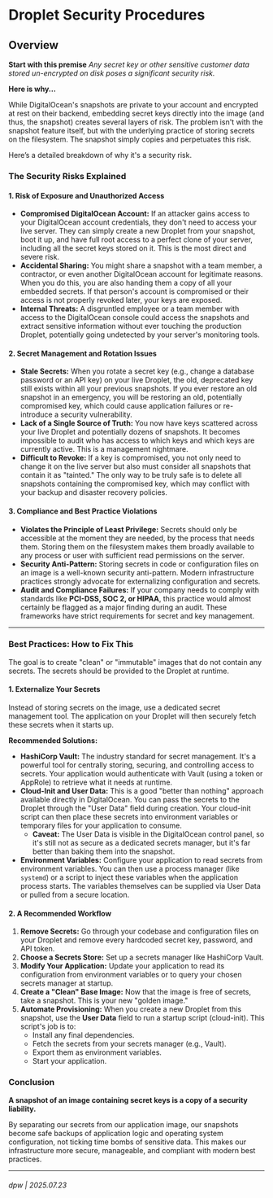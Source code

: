 # Droplet Security Procedures

## Overview

**Start with this premise** _Any secret key or other sensitive customer data stored un-encrypted on disk poses a significant security risk._ 

**Here is why...**

While DigitalOcean's snapshots are private to your account and encrypted at rest on their backend, embedding secret keys directly into the image (and thus, the snapshot) creates several layers of risk. The problem isn't with the snapshot feature itself, but with the underlying practice of storing secrets on the filesystem. The snapshot simply copies and perpetuates this risk.

Here’s a detailed breakdown of why it's a security risk.

### The Security Risks Explained

#### 1. Risk of Exposure and Unauthorized Access

*   **Compromised DigitalOcean Account:** If an attacker gains access to your DigitalOcean account credentials, they don't need to access your live server. They can simply create a new Droplet from your snapshot, boot it up, and have full root access to a perfect clone of your server, including all the secret keys stored on it. This is the most direct and severe risk.
*   **Accidental Sharing:** You might share a snapshot with a team member, a contractor, or even another DigitalOcean account for legitimate reasons. When you do this, you are also handing them a copy of all your embedded secrets. If that person's account is compromised or their access is not properly revoked later, your keys are exposed.
*   **Internal Threats:** A disgruntled employee or a team member with access to the DigitalOcean console could access the snapshots and extract sensitive information without ever touching the production Droplet, potentially going undetected by your server's monitoring tools.

#### 2. Secret Management and Rotation Issues

*   **Stale Secrets:** When you rotate a secret key (e.g., change a database password or an API key) on your live Droplet, the old, deprecated key still exists within all your previous snapshots. If you ever restore an old snapshot in an emergency, you will be restoring an old, potentially compromised key, which could cause application failures or re-introduce a security vulnerability.
*   **Lack of a Single Source of Truth:** You now have keys scattered across your live Droplet and potentially dozens of snapshots. It becomes impossible to audit who has access to which keys and which keys are currently active. This is a management nightmare.
*   **Difficult to Revoke:** If a key is compromised, you not only need to change it on the live server but also must consider all snapshots that contain it as "tainted." The only way to be truly safe is to delete all snapshots containing the compromised key, which may conflict with your backup and disaster recovery policies.

#### 3. Compliance and Best Practice Violations

*   **Violates the Principle of Least Privilege:** Secrets should only be accessible at the moment they are needed, by the process that needs them. Storing them on the filesystem makes them broadly available to any process or user with sufficient read permissions on the server.
*   **Security Anti-Pattern:** Storing secrets in code or configuration files on an image is a well-known security anti-pattern. Modern infrastructure practices strongly advocate for externalizing configuration and secrets.
*   **Audit and Compliance Failures:** If your company needs to comply with standards like **PCI-DSS, SOC 2, or HIPAA**, this practice would almost certainly be flagged as a major finding during an audit. These frameworks have strict requirements for secret and key management.

---

### Best Practices: How to Fix This

The goal is to create "clean" or "immutable" images that do not contain any secrets. The secrets should be provided to the Droplet at runtime.

#### 1. Externalize Your Secrets

Instead of storing secrets on the image, use a dedicated secret management tool. The application on your Droplet will then securely fetch these secrets when it starts up.

**Recommended Solutions:**

*   **HashiCorp Vault:** The industry standard for secret management. It's a powerful tool for centrally storing, securing, and controlling access to secrets. Your application would authenticate with Vault (using a token or AppRole) to retrieve what it needs at runtime.
*   **Cloud-Init and User Data:** This is a good "better than nothing" approach available directly in DigitalOcean. You can pass the secrets to the Droplet through the "User Data" field during creation. Your cloud-init script can then place these secrets into environment variables or temporary files for your application to consume.
    *   **Caveat:** The User Data is visible in the DigitalOcean control panel, so it's still not as secure as a dedicated secrets manager, but it's far better than baking them into the snapshot.
*   **Environment Variables:** Configure your application to read secrets from environment variables. You can then use a process manager (like `systemd`) or a script to inject these variables when the application process starts. The variables themselves can be supplied via User Data or pulled from a secure location.

#### 2. A Recommended Workflow

1.  **Remove Secrets:** Go through your codebase and configuration files on your Droplet and remove every hardcoded secret key, password, and API token.
2.  **Choose a Secrets Store:** Set up a secrets manager like HashiCorp Vault.
3.  **Modify Your Application:** Update your application to read its configuration from environment variables or to query your chosen secrets manager at startup.
4.  **Create a "Clean" Base Image:** Now that the image is free of secrets, take a snapshot. This is your new "golden image."
5.  **Automate Provisioning:** When you create a new Droplet from this snapshot, use the **User Data** field to run a startup script (cloud-init). This script's job is to:
    *   Install any final dependencies.
    *   Fetch the secrets from your secrets manager (e.g., Vault).
    *   Export them as environment variables.
    *   Start your application.

### Conclusion

**A snapshot of an image containing secret keys is a copy of a security liability.**

By separating our secrets from our application image, our snapshots become safe backups of application logic and operating system configuration, not ticking time bombs of sensitive data. This makes our infrastructure more secure, manageable, and compliant with modern best practices.

----

###### dpw | 2025.07.23
